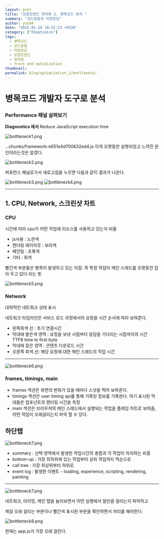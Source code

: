 ```yaml
---
layout: post
title: "프론트엔드 최적화 2. 병목코드 퇴치 "
summary: "코드분할과 지연로딩"
author: yoo94
date: "2025-01-10 10:32:23 +0530"
category: ["FEoptimize"]
tags:
  - 병목코드
  - 코드분할
  - 지연로딩
  - 프론트엔드
  - 최적화
  - front end optimization
thumbnail:
permalink: blog/optimization_1/bottleneck/
---
```


# 병목코드 개발자 도구로 분석

### Performance 패널 살펴보기

**Diagnostics 에서** Reduce JavaScript execution time

<img src="/blog/postImg/bottleneck1.png" alt="bottleneck1.png" style="max-width:100%;">

…chunks/framework-e651e4d700632ed4.js 이게 오랫동안 실행되었고 느려진 원인이라는것은 알겠다.

<img src="/blog/postImg/bottleneck2.png" alt="bottleneck2.png" style="max-width:100%;">

퍼포먼스 패널로가서 새로고침을 누르면 다음과 같이 결과가 나온다.

<img src="/blog/postImg/bottleneck3.png" alt="bottleneck3.png" style="max-width:100%;">

<img src="/blog/postImg/bottleneck4.png" alt="bottleneck4.png" style="max-width:100%;">

---

## 1. CPU, Network, 스크린샷 차트

### CPU

시간에 따라 cpu가 어떤 작업에 리소스를 사용하고 있는지 비율

- js사용 : 노란색
- 렌더링 레이아웃 : 보라색
- 페인팅 : 초록색
- 기타 : 회색

빨간색 부분들은 병목이 발생하고 있는 지점. 즉 특정 작업이 메인 스레드를 오랫동안 잡아 두고 있다 라는 뜻.

<img src="/blog/postImg/bottleneck5.png" alt="bottleneck5.png" style="max-width:100%;">

### Network

대략적인 네트워크 상태 표시

네트워크 타임라인은 서비스 로드 과정에서의 요청을 시간 순서에 따라 보여준다.

- 왼쪽회색 선 : 초기 연결시간
- 막대에 옅은색 영역 : 요청을 보낸 시점부터 응담을 기다리는 시점까지의 시간 TTFB time to first byte
- 막대에 짙은 영역 : 콘텐츠 다운로드 시간
- 오른쪽 회색 선: 해당 요청에 대한 메인 스레드의 작업 시간

---

<img src="/blog/postImg/bottleneck6.png" alt="bottleneck6.png" style="max-width:100%;">

### frames, timings, main

- frames 섹션은 화면의 변화가 있을 때마다 스샷을 찍어 보여준다.
- timings 섹션은 user timing api롤 통해 기록된 정보를 기록한다. 여기 표시된 막대들은 컴포넌트의 렌더링 시간을 측정
- main 섹션은 브라우저의 메인 스레드에서 실행되는 작업을 플레임 차트로 보여줌, 어떤 작업이 오래걸리는지 파악 할 수 있다.

## 하단탭

<img src="/blog/postImg/bottleneck7.png" alt="bottleneck7.png" style="max-width:100%;">

- summary : 선택 영역에서 발생한 작업시간의 총합과 각 작업이 차지하는 비중
- bottom-up : 가장 최하위에 있는 작업부터 상위 작업까지 역순으로
- call tree : 가장 최상위부터 하위로
- event log : 발생한 이벤트 - loading, experience, scripting, rendering, painting

---

<img src="/blog/postImg/bottleneck7.png" alt="bottleneck7.png" style="max-width:100%;">

네트워크, 타이밍, 메인 탭을 눌러보면서 어떤 실행에서 얼만큼 걸리는지 파악하고

제일 오래 걸리는 부분이나 빨간색 표시된 부분을 확인하면서 처리를 해야한다.

<img src="/blog/postImg/bottleneck8.png" alt="bottleneck8.png" style="max-width:100%;">

현재는 app.js가 가장 오래 걸린다.
